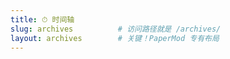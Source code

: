 ```yaml
---
title: ⏱ 时间轴
slug: archives          # 访问路径就是 /archives/
layout: archives        # 关键！PaperMod 专有布局
---
```

